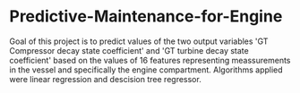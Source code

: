 # Predictive-Maintenance-for-Engine
Goal of this project is to predict values of the two output variables 'GT Compressor decay state coefficient' and 'GT turbine decay state coefficient' based on the values of 16 features representing meassurements in the vessel and specifically the engine compartment. Algorithms applied were linear regression and descision tree regressor. 

